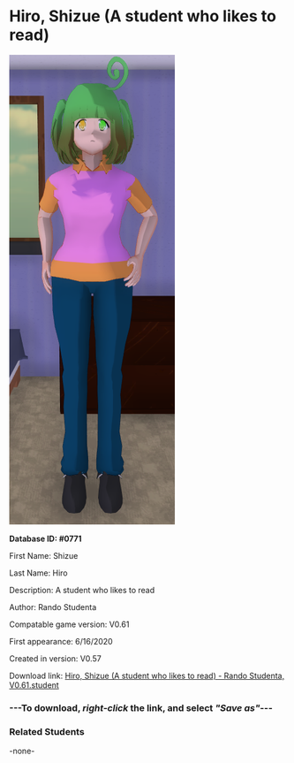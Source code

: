 # Hiro, Shizue (A student who likes to read)

<img src="../../Files/Images/Hiro, Shizue (A student who likes to read).png" title="Hiro, Shizue (A student who likes to read) - Rando Studenta, V0.61">

**Database ID: #0771**

First Name: Shizue

Last Name: Hiro

Description: A student who likes to read

Author: Rando Studenta

Compatable game version: V0.61

First appearance: 6/16/2020

Created in version: V0.57

Download link: <a href="https://raw.githubusercontent.com/Arbiter1223/Daigaku-Gurashi-Custom-Students/master/Files/Student%20Files/Hiro%2C%20Shizue%20(A%20student%20who%20likes%20to%20read)%20-%20Rando%20Studenta%2C%20V0.61.student">Hiro, Shizue (A student who likes to read) - Rando Studenta, V0.61.student</a>

### ---**To download, _right-click_ the link, and select _"Save as"_**---

### Related Students

-none-
